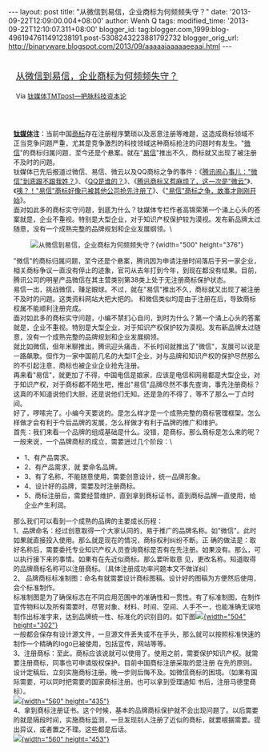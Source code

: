 --- layout: post title: "从微信到易信，企业商标为何频频失守？" date:
'2013-09-22T12:09:00.004+08:00' author: Wenh Q tags: modified\_time:
'2013-09-22T12:10:07.311+08:00' blogger\_id:
tag:blogger.com,1999:blog-4961947611491238191.post-5308243223881792732
blogger\_orig\_url:
http://binaryware.blogspot.com/2013/09/aaaaaiaaaaaeeaai.html ---
<div style="margin: 10px; padding: 5px;">

<div style="font-size: 18px;">

[从微信到易信，企业商标为何频频失守？](http://www.tmtpost.com/64182.html)

</div>

<div style="font-size: 13px;">

Via [钛媒体TMTpost—把脉科技资本论](http://www.tmtpost.com/)

</div>

</div>

<div style="font-size: 13px; padding: 15px 0 10px 10px;">

**[钛媒体](http://www.tmtpost.com/ "钛媒体")注**：当前中国[商标](http://www.tmtpost.com/tag/trademark "查看 商标 中的全部文章")存在注册程序繁琐以及恶意注册等难题，这造成商标领域不正当竞争问题严重，尤其是竞争激烈的科技领域这种商标抢注的问题时有发生。"[微信](http://www.tmtpost.com/tag/wechat "查看 微信 中的全部文章")"的商标归属问题，至今还是个悬案。就在"[易信](http://www.tmtpost.com/tag/%E6%98%93%E4%BF%A1 "查看 易信 中的全部文章")"推出不久，商标就又出现了被注册不及时的问题。\
钛媒体已先后报道过微信、易信、微云以及QQ商标之争的事件：《[腾讯闹心事儿："微信"到底跟不跟我姓？](http://www.tmtpost.com/27518.html)》、《[QQ是谁的？](http://www.tmtpost.com/50001.html)》、《[腾讯商标又惹麻烦了，这一次是"微云"](http://www.tmtpost.com/56546.html)》、《[咦？！"易信"商标好像已被其他公司抢先注册了](http://www.tmtpost.com/57816.html)》、《["易信"商标之争，故事才刚刚开始](http://www.tmtpost.com/58128.html)》。\
面对如此多的商标实守问题，到底为什么？钛媒体专栏作者高锦荣第一个涌上心头的答案就是，企业不重视。特别是大型企业，对于知识产权保护较为漠视。发布新品牌太过随意，没有一个成熟完整的品牌规划和企业发展纲领。\
<div style="text-align: center;">

![从微信到易信，企业商标为何频频失守？](http://www.tmtpost.com/wp-content/uploads/2013/09/13794771375.jpg "从微信到易信，企业商标为何频频失守？"){width="500"
height="376"}

</div>

"微信"的商标归属问题，至今还是个悬案，腾讯因为申请注册时间落后于另一家企业，相关商标争议一直没有停止的迹象，官司从去年打到今年，到现在都没有结果。目前，腾讯公司的明星产品微信在其主营类别第38类上处于无注册商标保护状态。\
易信一出，挑战微信，赚足眼球。不过，就在"易信"推出不久，商标就又出现了被注册不及时的问题。这类资料网站大把大把的。
和微信类似均是由于注册在后，导致商标权属不能顺利注册完成。\
面对如此多的商标实守问题，小编不禁扪心自问，到时为什么？第一个涌上心头的答案就是，企业不重视。特别是大型企业，对于知识产权保护较为漠视。发布新品牌太过随意，没有一个成熟完整的品牌规划和企业发展纲领。\
就比如微信，但年米聊推出，腾讯迎头痛击，不长时间就推出了"微信"，发展可以说是一路飙歌。但作为一家中国前几名的大型IT企业，对与品牌和知识产权的保护尽然那么的不引起注意，商标也被企业企业抢先注册。\
再来看"易信"，就更加了不得，中国电信是娘家，应该是电信和网易都是大型企业，对于知识产权，对于商标都不陌生吧，推出"易信"品牌尽然不事先查询，事先注册商标？这真的不知道说他们大胆，还是说他们无知。还是急的不得了，等不了那么一丁点时间。\
好了，啰嗦完了。小编今天要说的。是怎么样才是一个成熟完整的商标管理框架。怎么样做才会有利于今后品牌的发展，怎么样做才有利于品牌的推广和维护。\
首先：我们来看一个品牌的组成基础是什么。没错，是商标，那么商标是怎么来的呢？一般来说，一个品牌商标的成立，需要进过几个阶段：\
-   1、有产品需求。
-   2、有产品需求，就 要命名品牌。
-   3、有了名称，不能随意使用，需要创意设计，统一品牌形象。
-   4、设计好的品牌，需要及时注册商标。
-   5、商标注册后，需要经营维护，直到拿到商标证书，直到商标品牌一直使用，给企业产生利润。

那么我们可以看到一个成熟的品牌的主要成长历程：\
1、品牌命名：经过创意取得一个大家认同的，易于推广的品牌名称。如"微信"。此时如果就直接投入使用。那么就是现在的情况，商标权利纠纷不断。正
确的做法是：取好名称后，需要委托专业知识产权人员查询商标是否有在先注册。如果没有。那么，可以执行接下来的事情。如果有在先近似商标。那么要听取意
见，更改名称。知道取得的品牌商标名称可以注册商标。（具体注册成功率问题本文不做详纠）\
2、
品牌商标标准制图：命名有就需要设计商标图稿。设计好的图稿为方便然后使用，会个标准制作。\
标准制图是为了确保标志在不同应用范围中的准确性和一贯性。有了标准制图，在制作宣传物料以及所有需要时，尽管对象、材料、时间、空间、人手不一，也能准确无误地制作出标准字来，达到品牌统一性、标准化的识别目的。如下图[![](http://www.tmtpost.com/wp-content/uploads/2013/09/137940134192-560x336.jpg){width="504"
height="302"}](http://www.tmtpost.com/?attachment_id=64177)\
一般都会保存有设计源文件，一旦源文件丢失或不在手头，那么就可以按照标准快速的制作一个精确的logo已被使用，包括宣传，网站等等。\
3、注册商标：至此，商标应该说就可以使用了。使用之前，需要保护知识产权。就需要注册商标，同事也可申请版权保护。目前中国商标注册采取的是注册
在先的原则。设计定稿后，立刻实施商标注册。晚一步则后悔不及。如微信商标的困境。（如果有国际需要，可以同时把需要的国家商标注册。也可以拿到受理通知
书后，注册马德里商标）。\
[![](http://www.tmtpost.com/wp-content/uploads/2013/09/13794013770-560x435.jpg){width="560"
height="435"}](http://www.tmtpost.com/?attachment_id=64178)\
4、拿到商标注册证书。这个时候，基本的品牌商标保护就不会出现问题了。以后需要的就是隔段时间，实施商标监测，一旦发现别人注册了近似的商标，就要根据需要。提出异议，或者置之不理。这些都是后话。\
[![](http://www.tmtpost.com/wp-content/uploads/2013/09/137940141159-560x453.jpg){width="560"
height="453"}](http://www.tmtpost.com/?attachment_id=64179)

</div>
